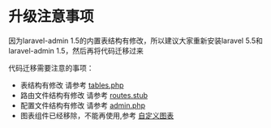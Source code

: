 # 升级注意事项

因为laravel-admin 1.5的内置表结构有修改，所以建议大家重新安装laravel 5.5和laravel-admin 1.5，然后再将代码迁移过来

代码迁移需要注意的事项：

- 表结构有修改 请参考 [tables.php](https://github.com/z-song/laravel-admin/blob/master/database/migrations/2016_01_04_173148_create_admin_tables.php)
- 路由文件结构有修改 请参考 [routes.stub](https://github.com/z-song/laravel-admin/blob/master/src/Console/stubs/routes.stub)
- 配置文件结构有修改 请参考 [admin.php](https://github.com/z-song/laravel-admin/blob/master/config/admin.php)
- 图表组件已经移除，不能再使用,参考 [自定义图表](/zh/custom-chart.md)